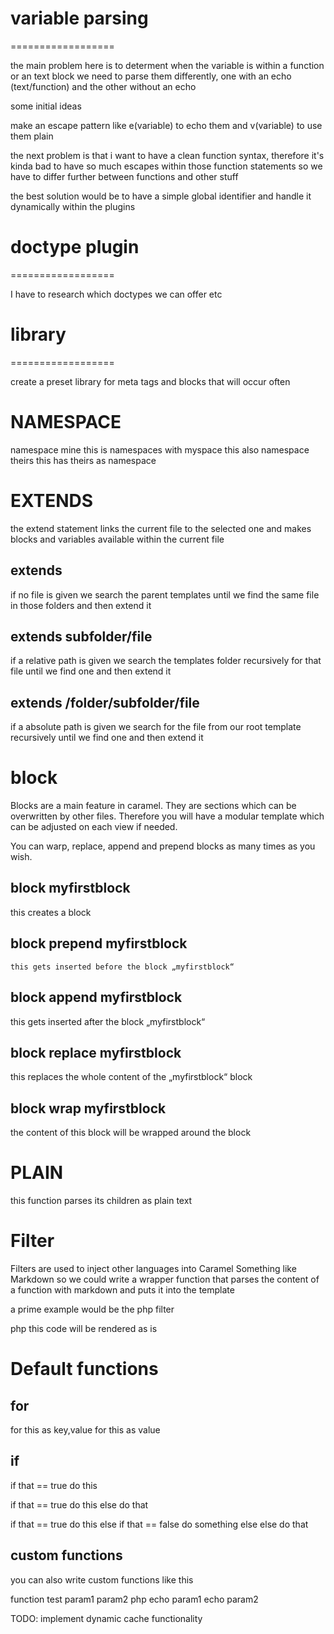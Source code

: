 # variable parsing
==================

the main problem here is to determent when the variable is within a function or an text block
we need to parse them differently, one with an echo (text/function)
and the other without an echo

some initial ideas

make an escape pattern like e(variable) to echo them and v(variable) to use them plain

the next problem is that i want to have a clean function syntax,
therefore it's kinda bad to have so much escapes within those function statements
so we have to differ further between functions and other stuff

the best solution would be to have a simple global identifier and handle it dynamically
within the plugins


# doctype plugin
==================

I have to research which doctypes we can offer etc

# library
==================

create a preset library for meta tags
and blocks that will occur often

# NAMESPACE

namespace mine
	this is namespaces with myspace
	this also
	namespace theirs
		this has theirs as namespace



# EXTENDS

the extend statement links the current file to the selected one and makes blocks and variables available within the current file

## extends
if no file is given we search the parent templates until we find the same file in those folders and then extend it

## extends subfolder/file
if a relative path is given we search the templates folder recursively for that file until we find one and then extend it

## extends /folder/subfolder/file
if a absolute path is given we search for the file from our root template recursively until we find one and then extend it


# block

Blocks are a main feature in caramel.
They are sections which can be overwritten by other files.
Therefore you will have a modular template which can be adjusted on each view if needed.

You can warp, replace, append and prepend blocks as many times as you wish.


## block myfirstblock
this creates a block

## block prepend myfirstblock
	this gets inserted before the block „myfirstblock“

## block append myfirstblock
this gets inserted after the block „myfirstblock“

## block replace myfirstblock 
this replaces the whole content of the „myfirstblock“ block

## block wrap myfirstblock 
the content of this block will be wrapped around the block


# PLAIN
this function parses its children as plain text

# Filter

Filters are used to inject other languages into Caramel
Something like Markdown
so we could write a wrapper function that parses the content of a function with markdown and puts it into the template

a prime example would be the php filter

php
	this code will be rendered as is


# Default functions

## for
for this as key,value
for this as value

## if

if that == true
	do this

if that == true
	do this
else
	do that


if that == true
	do this
else if that == false
	do something else
else
	do that

## custom functions
you can also write custom functions like this

function test param1 param2
	php
		echo param1
		echo param2
	



TODO: implement dynamic cache functionality

